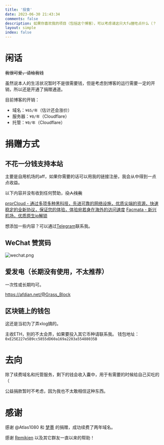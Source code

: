```yaml
---
title: '投食'
date: 2023-06-30 21:43:34
comments: false
description: 如果你喜欢我的项目（包括这个博客），可以考虑请这只大fu狸吃点什么（？
layout: simple
index: false
---
```

<meting-js server="netease" type="song" id="2046581934" theme="#e35e3a" loop="all" autoplay="true" list-folded="true" order="random"></meting-js>

# 闲话
~~我很可爱，请给我钱~~

虽然说本人的生活状况暂时不是很需要钱，但是考虑到博客的运行需要一定的开销，所以还是开通了捐赠通道。

目前博客的开销：
- 域名：`¥65/年`（估计还会涨价）
- 服务器：`¥0/年`（Cloudflare）
- 托管：`¥0/年`（Cloudflare）

# 捐赠方式
## 不花一分钱支持本站
主要是自用机场的aff，如果你需要的话可以用我的链接注册，我会从中得到一点点收益。

以下内容并没有收到任何赞助，~~没人找我~~

[prprCloud - 通过多项多种黑科技，先进可靠的网络设施，优质尖端的资源，快速稳定的全新协议，保证您的体验，体验宛若身在海外的访问速度](https://prpr.96110.cn.com/aff.php?aff=81)
[Facmata - 新兴机场，优质原生ip解锁](https://dash.fmta.boo/#/register?code=vNjq7j0F)

想添加一些内容？可以通过[Telegram](https://t.me/Grass_block)联系我。
## WeChat 赞赏码
![wechat.png](/img/wechat.png)
## 爱发电（长期没有使用，不太推荐）
一次性或长期均可。

https://afdian.net/@Grass_Block
## 区块链上的钱包
这还是当初为了弄xlog搞的。

主收ETH，别的不太会弄，如果要投入其它币种请联系我。
钱包地址：    `0xE25E227e5B9cc5855dD60a169a2203a55488035B`
# 去向
除了续费域名和托管服务，剩下的钱会收入囊中，用于有需要的时候给自己买吃的（

公益捐款暂时不考虑，因为我也不太敢相信这种东西。
# 感谢
感谢 @Atlas1080 和 [梦墨](https://dreamo.ink/) 的捐赠，成功续费了两年域名。

感谢 [Remikien](https://remiki.ren/) 以及其它群友一直以来的帮助！
